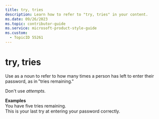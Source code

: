 ```yaml
---
title: try, tries
description: Learn how to refer to "try, tries" in your content.
ms.date: 09/26/2023
ms.topic: contributor-guide
ms.service: microsoft-product-style-guide
ms.custom:
  - TopicID 55261
---
```



# try, tries

Use as a noun to refer to how many times a person has left to enter their password, as in "tries remaining."

Don't use *attempts.*

**Examples**  
You have five tries remaining.  
This is your last try at entering your password correctly.


